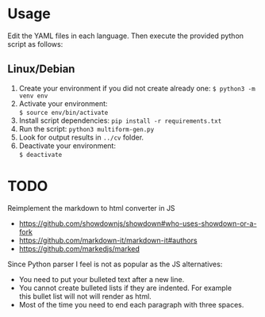 Usage  
===========================================================
Edit the YAML files in each language. Then execute the provided python script as follows:

Linux/Debian
---------------------------------------
1. Create your environment if you did not create already one:
	```$ python3 -m venv env```
2. Activate your environment:    
	```$ source env/bin/activate```
3. Install script dependencies:
	```pip install -r requirements.txt```
4. Run the script:
	```python3 multiform-gen.py```
5. Look for output results in ```../cv``` folder.
6. Deactivate your environment:    
	```$ deactivate```





TODO
===========================================================
Reimplement the markdown to html converter in JS
  - https://github.com/showdownjs/showdown#who-uses-showdown-or-a-fork   
  - https://github.com/markdown-it/markdown-it#authors   
  - https://github.com/markedjs/marked   

Since Python parser I feel is not as popular as the JS alternatives:   
  * You need to put your bulleted text after a new line.
  * You cannot create bulleted lists if they are indented. For example   
    this bullet list will not will render as html.
  * Most of the time you need to end each paragraph with three spaces.